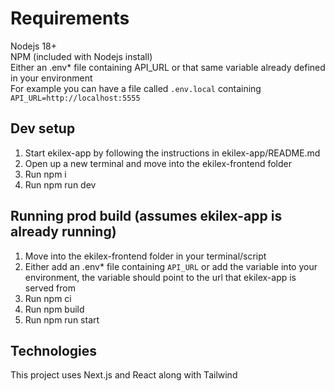 # Requirements
Nodejs 18+  
NPM (included with Nodejs install)  
Either an .env* file containing API_URL or that same variable already defined in your environment  
For example you can have a file called ```.env.local``` containing ```API_URL=http://localhost:5555```

## Dev setup
1. Start ekilex-app by following the instructions in ekilex-app/README.md
2. Open up a new terminal and move into the ekilex-frontend folder
3. Run npm i
4. Run npm run dev

## Running prod build (assumes ekilex-app is already running)
1. Move into the ekilex-frontend folder in your terminal/script
2. Either add an .env* file containing ```API_URL``` or add the variable into your environment, the variable should point to the url that ekilex-app is served from
3. Run npm ci
4. Run npm build
5. Run npm run start


## Technologies
This project uses Next.js and React along with Tailwind
